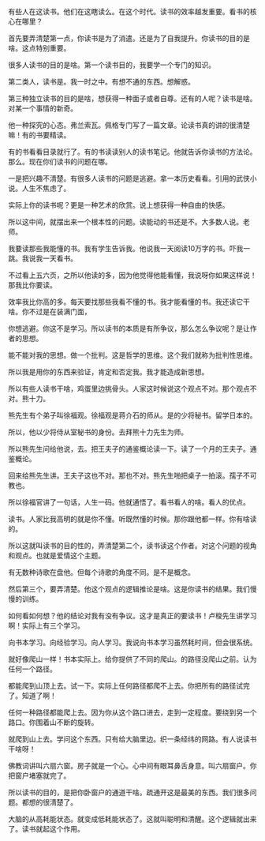 有些人在这读书。他们在这瞎读么。在这个时代。读书的效率越发重要。看书的核心在哪里？

首先要弄清楚第一点，你读书是为了消遣。还是为了自我提升。你读书的目的是啥。这点特别重要。

很多人读书的目的是啥。第一个读书目的，我要学一个专门的知识。

第二类人，读书是。我一时之中。有想不通的东西。想解惑。

第三种独立读书的目的是啥，想获得一种面子或者自尊。还有的人呢？读书是啥。对某一个事情的新奇。

他一种探究的心态。弗兰索瓦。佩格专门写了一篇文章。论读书真的讲的很清楚嘛！有的书要精读。

有的书看看目录就行了。有的书读读别人的读书笔记。他就告诉你读书的方法论。那么。现在你们读书的问题在哪。

一是把兴趣不清楚。有很多人读书的问题是逃避。拿一本历史看看。引用的武侠小说。人生不焦虑了。

实际上你的读书呢？更是一种艺术的欣赏。说上想获得一种自由的快感。

所以这中间，就摆出来一个根本性的问题。读能动的书还是不。大多数人说。老师。

我要读那些我能懂的书。我有学生告诉我。他说我一天阅读10万字的书。吓我一跳。我说我一天看书。

不过看上五六页，之所以他读的多，因为他觉得他能看懂，我说呀你如果这样说！那我比你要读。

效率我比你高的多。每天要找那些我看不懂的书。我才能看懂的书。我还读它干啥。你不过是在装满门面，

你想逃避。你这不是学习。所以读书的本质是有所争议，那么怎么争议呢？是让作者的思想。

能不能对我的思想。做一个批判。这是哲学的思维。这个我们就称为批判性思维。

所以我是用你的东西来验证，肯定和否定我。我才能造成新思想。

所以有些人读书干啥，鸡蛋里边挑骨头。人家这时候说这个观点不对。那个观点不对。熊十力。

熊先生有个弟子叫徐福观。徐福观是蒋介石的师从。是的少将秘书。留学日本的。

所以，他以少将侍从室秘书的身份。去拜熊十力先生为师。

所以熊先生问给他说，去。把王夫子的通鉴概论读一下。读了一个月的王夫子。通鉴概论。

回来给熊先生讲。王夫子这也不对。那也不对。熊先生啪把桌子一拍滚。孺子不可教也。

所以徐福官讲了一句话，人生一码。他就通悟了。看书看人的啥。看人的优点。

读书。人家比我高明的就是你不懂。听既然懂的时候。那你跟他都一样。你有啥读的。

所以这就叫读书的目的性的，弄清楚第二个，读书读这个作者。对这个问题的视角和观点。也就是爱情这个主题。

有无数种诗歌在盘他。但每个诗歌的角度不同。是不是概念。

然后第三个，要弄清楚。他这个观点的逻辑推论是啥。这是你读书的结果。我们慢慢的训练。

如何看如何想？他的结论对我有没有争议。这才是真正的要读书！卢梭先生讲学习啊！实际上有三个学习。

向书本学习。向经验学习。向人学习。我说向书本学习虽然耗时间，但会很系统。

就好像爬山一样！书本实际上。给你提供了不同的爬山。的路径没爬山之前。认为任何一个路径。

都能爬到山顶上去。试一下。实际上任何路径都爬不上去。你把所有的路径试完了。知道了啊！

任何一种路径都能爬上去。因为你从这个路口进去，走到一定程度。要绕到另一个路口。你围着山不断的旋转。

就爬到山上去。学问这个东西。只有给大脑里边。织一条经纬的网路。有人说读书干啥呀！

佛教词讲叫六扇六窗。房子就是一个心。心中间有眼耳鼻舌身意。叫六扇窗户。你把窗户堵塞就完了。

所以读书的目的，是把你卧窗户的通道干啥。疏通开这是最美的东西。我们很多问题。都想的很清楚了。

大脑的从高耗能状态。就变成低耗能状态了。这就叫聪明和清醒。这个逻辑就出来了。读书就起这个作用。